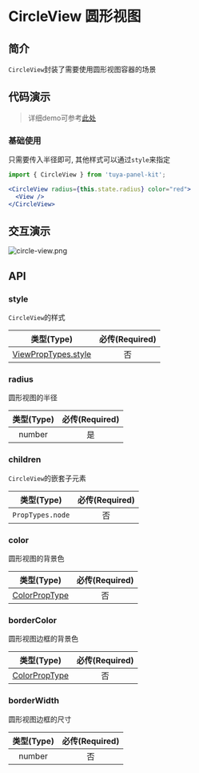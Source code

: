 # CircleView 圆形视图

<a name="e05dce83"></a>
## 简介

`CircleView`封装了需要使用圆形视图容器的场景

<a name="da441097"></a>
## 代码演示

> 详细demo可参考[此处](https://github.com/tuya/tuya-panel-kit/tree/master/example/src/scenes)

<a name="50538bb4"></a>
### 基础使用

只需要传入半径即可, 其他样式可以通过`style`来指定

```jsx
import { CircleView } from 'tuya-panel-kit';

<CircleView radius={this.state.radius} color="red">
  <View />
</CircleView>
```

## 交互演示

![circle-view.png](https://airtake-public-data.oss-cn-hangzhou.aliyuncs.com/fe-static/tuya-docs/61ef8ab5-ac51-4aba-97b4-8e7e0523f288.gif)<br />

<a name="API"></a>
## API

<a name="style"></a>
### style

`CircleView`的样式

| 类型(Type) | 必传(Required) |
| :---: | :---: |
| [ViewPropTypes.style](https://facebook.github.io/react-native/docs/style) | 否 |

<a name="radius"></a>
### radius

圆形视图的半径

| 类型(Type) | 必传(Required) |
| :---: | :---: |
| number | 是 |


<a name="children"></a>
### children

`CircleView`的嵌套子元素

| 类型(Type) | 必传(Required) |
| :---: | :---: |
| `PropTypes.node` | 否 |


<a name="color"></a>
### color

圆形视图的背景色

| 类型(Type) | 必传(Required) |
| :---: | :---: |
| [ColorPropType](https://facebook.github.io/react-native/docs/colors) | 否 |


<a name="borderColor"></a>
### borderColor

圆形视图边框的背景色

| 类型(Type) | 必传(Required) |
| :---: | :---: |
| [ColorPropType](https://facebook.github.io/react-native/docs/colors) | 否 |


<a name="borderWidth"></a>
### borderWidth

圆形视图边框的尺寸

| 类型(Type) | 必传(Required) |
| :---: | :---: |
| number | 否 |
